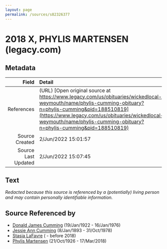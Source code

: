 ```yaml
---
layout: page
permalink: /sources/s82326377
---
```


# 2018 X, PHYLIS MARTENSEN (legacy.com)

## Metadata

Field | Detail
---:|:---
References | (URL) [Open original source at https://www.legacy.com/us/obituaries/wickedlocal-weymouth/name/phylis-cumming-obituary?n=phylis-cumming&pid=188510819](https://www.legacy.com/us/obituaries/wickedlocal-weymouth/name/phylis-cumming-obituary?n=phylis-cumming&pid=188510819)
Source Created | 2/Jun/2022 15:01:57
Source Last Updated | 2/Jun/2022 15:07:45

## Text

_Redacted because this source is referenced by a (potentially) living person and may contain personally identifiable information._

## Source Referenced by

* [Donald James Cumming](../people/@42110198@-donald-james-cumming-b1922-1-19-d1976-1-16.md) (19/Jan/1922 - 16/Jan/1976)
* [Jessie Ann Cumming](../people/@66222886@-jessie-ann-cumming-b1893-1-8-d1978-10-31.md) (8/Jan/1893 - 31/Oct/1978)
* [Stasia LaFavre](../people/@16839684@-stasia-lafavre-b-d2018.md) ( - before 2018)
* [Phylis Martensen](../people/@56344636@-phylis-martensen-b1926-10-21-d2018-3-17.md) (21/Oct/1926 - 17/Mar/2018)
